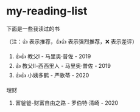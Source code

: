 # my-reading-list

下面是一些我读过的书

（注：:+1: 表示推荐，:+1::+1: 表示强烈推荐，:x: 表示差评）

1. :+1::+1: 教父Ⅰ - 马里奥·普佐 - 2019
2. :+1: 教父Ⅱ-西西里人 - 马里奥·普佐 - 2019
3. :+1::+1: 小姨多鹤 - 严歌苓 - 2020

理财
1. 富爸爸-财富自由之路 - 罗伯特·清崎 - 2020
